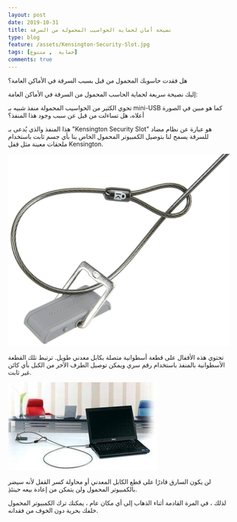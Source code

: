 ```yaml
---
layout: post
date: 2019-10-31
title: نصيحة أمان لحماية الحواسيب المحمولة من السرقة
type: blog
feature: /assets/Kensington-Security-Slot.jpg
tags: [حماية  , متنوع]
comments: true
---
```


هل فقدت حاسوبك المحمول من قبل بسبب السرقة في الأماكن العامة؟

إليك نصيحة سريعة لحماية الحاسب المحمول من السرقة في الأماكن العامة:

تحوي الكثير من الحواسيب المحمولة منفذ شبيه بـ mini-USB كما هو مبين في الصورة أعلاه، هل تساءلت من قبل عن سبب وجود هذا المنفذ؟

هذا المنفذ والذي يُدعى بـ "Kensington Security Slot" هو عبارة عن نظام مضاد للسرقة يسمح لنا بتوصيل الكمبيوتر المحمول الخاص بنا بأي جسم ثابت باستخدام ملحقات معينة مثل قفل Kensington.

![Kensington lock](/assets/laptop-safety1.jpg)

تحتوي هذه الأقفال على قطعة أسطوانية متصلة بكابل معدني طويل. ترتبط تلك القطعة الأسطوانية بالمنفذ باستخدام رقم سري ويمكن توصيل الطرف الآخر من الكبل بأي كائن غير ثابت.

![laptop safety via Kensington lock](/assets/laptop-safety2.jpeg)

لن يكون السارق قادرًا على قطع الكابل المعدني أو محاولة كسر القفل لأنه سيضر بالكمبيوتر المحمول ولن يتمكن من إعادة بيعه حينئذِ.

لذلك ، في المرة القادمة أثناء الذهاب إلى أي مكان عام ، يمكنك ترك الكمبيوتر المحمول خلفك بحرية دون الخوف من فقدانه.


